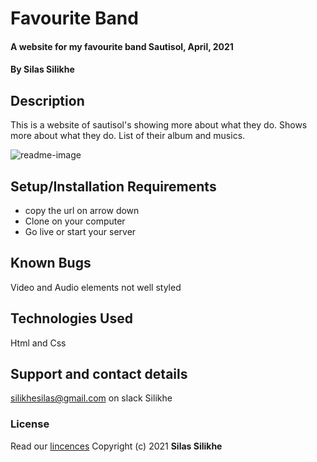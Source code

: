 # Favourite Band

#### A website for my favourite band Sautisol, April, 2021

#### By **Silas Silikhe**

## Description

This is a website of sautisol's showing more about what they do. Shows more about what they do. List of their album and musics.

![readme-image](https://user-images.githubusercontent.com/82449946/115249835-ae058980-a131-11eb-862a-c341483fdca3.png)

## Setup/Installation Requirements

- copy the url on arrow down
- Clone on your computer
- Go live or start your server

## Known Bugs

Video and Audio elements not well styled

## Technologies Used

Html and Css

## Support and contact details

silikhesilas@gmail.com on slack Silikhe

### License

Read our [lincences](./Lincense)
Copyright (c) 2021 **Silas Silikhe**
